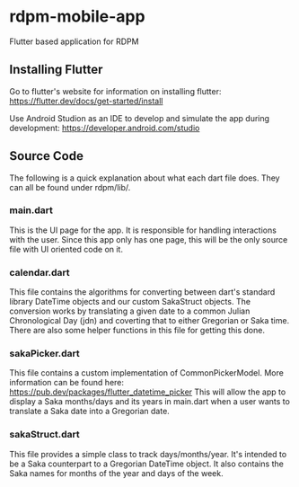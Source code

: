 # rdpm-mobile-app
Flutter based application for RDPM

## Installing Flutter
Go to flutter's website for information on installing flutter: https://flutter.dev/docs/get-started/install

Use Android Studion as an IDE to develop and simulate the app during development: https://developer.android.com/studio

## Source Code
The following is a quick explanation about what each dart file does. They can all be found under rdpm/lib/.
### main.dart
This is the UI page for the app. It is responsible for handling interactions with the user. Since this app only has one page, this will be the only source file with UI oriented code on it.
### calendar.dart
This file contains the algorithms for converting between dart's standard library DateTime objects and our custom SakaStruct objects. The conversion works by translating a given date to a common Julian Chronological Day (jdn) and coverting that to either Gregorian or Saka time. There are also some helper functions in this file for getting this done.
### sakaPicker.dart
This file contains a custom implementation of CommonPickerModel. More information can be found here: https://pub.dev/packages/flutter_datetime_picker
This will allow the app to display a Saka months/days and its years in main.dart when a user wants to translate a Saka date into a Gregorian date.
### sakaStruct.dart
This file provides a simple class to track days/months/year. It's intended to be a Saka counterpart to a Gregorian DateTime object. It also contains the Saka names for months of the year and days of the week.
